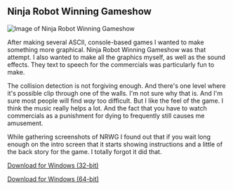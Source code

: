 ## Ninja Robot Winning Gameshow

![Image of Ninja Robot Winning Gameshow](/images/ninja-robot-winning-gameshow-1.png)

After making several ASCII, console-based games I wanted to make something more graphical. Ninja Robot Winning Gameshow was that attempt. I also wanted to make all the graphics myself, as well as the sound effects. They text to speech for the commercials was particularly fun to make.

The collision detection is not forgiving enough. And there's one level where it's possible clip through one of the walls. I'm not sure why that is. And I'm sure most people will find _way_ too difficult. But I like the feel of the game. I think the music really helps a lot. And the fact that you have to watch commercials as a punishment for dying to frequently still causes me amusement.

While gathering screenshots of NRWG I found out that if you wait long enough on the intro screen that it starts showing instructions and a little of the back story for the game. I totally forgot it did that.



[Download for Windows (32-bit)](https://mythicantdownloads.blob.core.windows.net/public/nrwg32.zip)

[Download for Windows (64-bit)](https://mythicantdownloads.blob.core.windows.net/public/nrwg64.zip)